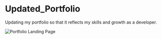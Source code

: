 # Updated_Portfolio

Updating my portfolio so that it reflects my skills and growth as a developer.

![Portfolio Landing Page]('ProjectIMGs/Portfolio-Landing.png')
